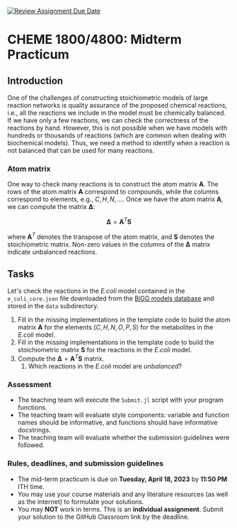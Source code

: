 [![Review Assignment Due Date](https://classroom.github.com/assets/deadline-readme-button-24ddc0f5d75046c5622901739e7c5dd533143b0c8e959d652212380cedb1ea36.svg)](https://classroom.github.com/a/kVgVqUvf)
# CHEME 1800/4800: Midterm Practicum

## Introduction
One of the challenges of constructing stoichiometric models of large reaction networks is quality assurance of the proposed chemical reactions, i.e., all the reactions we include in the model must be chemically balanced. If we have only a few reactions, we can check the correctness of the reactions by hand. However, this is not possible when we have models with hundreds or thousands of reactions (which are common when dealing with biochemical models). Thus, we need a method to identify when a reaction is not balanced that can be used for many reactions.

### Atom matrix
One way to check many reactions is to construct the atom matrix $\mathbf{A}$. The rows of the atom matrix $\mathbf{A}$ correspond to compounds, while the columns correspond to elements, e.g., $C,H,N,\dots$. Once we have the atom matrix $\mathbf{A}$, we can compute the matrix $\mathbf{\Delta}$:

$$
\mathbf{\Delta} = \mathbf{A}^{T}\mathbf{S}
$$

where $\mathbf{A}^{T}$ denotes the transpose of the atom matrix, and $\mathbf{S}$ denotes the stoichiometric matrix. Non-zero values in the columns of the $\mathbf{\Delta}$ matrix indicate unbalanced reactions. 

## Tasks
Let's check the reactions in the _E.coli_ model contained in the `e_coli_core.json` file downloaded from the [BiGG models database](http://bigg.ucsd.edu/models/e_coli_core) and stored in the `data` subdirectory.

1. Fill in the missing implementations in the template code to build the atom matrix $\mathbf{A}$ for the elements $\left(C,H,N,O,P,S\right)$ for the metabolites in the _E.coli_ model.
1. Fill in the missing implementations in the template code to build the stoichiometric matrix $\mathbf{S}$ for the reactions in the _E.coli_ model.
1. Compute the $\mathbf{\Delta} = \mathbf{A}^{T}\mathbf{S}$ matrix. 
    1. Which reactions in the _E.coli_ model are _unbalanced_?

### Assessment
* The teaching team will execute the `Submit.jl` script with your program functions. 
* The teaching team will evaluate style components: variable and function names should be informative, and functions should have informative docstrings. 
* The teaching team will evaluate whether the submission guidelines were followed.

### Rules, deadlines, and submission guidelines
* The mid-term practicum is due on __Tuesday, April 18, 2023__ by __11:50 PM__ ITH time. 
* You may use your course materials and any literature resources (as well as the internet) to formulate your solutions.
* You may __NOT__ work in terms. This is an __individual assignment__. Submit your solution to the GitHub Classroom link by the deadline. 